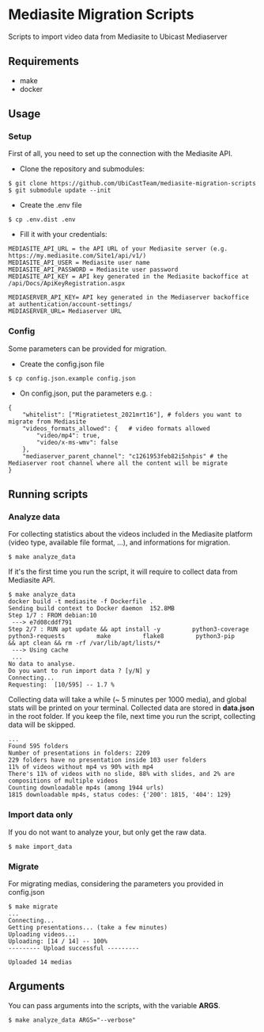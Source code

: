 # Mediasite Migration Scripts

Scripts to import video data from Mediasite to Ubicast Mediaserver

## Requirements

* make
* docker

## Usage

### Setup

First of all, you need to set up the connection with the Mediasite API.

- Clone the repository and submodules:

```
$ git clone https://github.com/UbiCastTeam/mediasite-migration-scripts
$ git submodule update --init
```

- Create the .env file

`$ cp .env.dist .env`

- Fill it with your credentials:

```
MEDIASITE_API_URL = the API URL of your Mediasite server (e.g. https://my.mediasite.com/Site1/api/v1/)
MEDIASITE_API_USER = Mediasite user name
MEDIASITE_API_PASSWORD = Mediasite user password
MEDIASITE_API_KEY = API key generated in the Mediasite backoffice at /api/Docs/ApiKeyRegistration.aspx

MEDIASERVER_API_KEY= API key generated in the Mediaserver backoffice at authentication/account-settings/
MEDIASERVER_URL= Mediaserver URL
```
### Config
Some parameters can be provided for migration.

- Create the config.json file

`$ cp config.json.example config.json`

- On config.json, put the parameters e.g. :

```
{
    "whitelist": ["Migratietest_2021mrt16"], # folders you want to migrate from Mediasite
    "videos_formats_allowed": {   # video formats allowed
        "video/mp4": true,
        "video/x-ms-wmv": false
    },
    "mediaserver_parent_channel": "c1261953feb82i5nhpis" # the Mediaserver root channel where all the content will be migrate
}
```

## Running scripts
### Analyze data
For collecting statistics about the videos included in the  Mediasite platform (video type, available file format, ...), and informations for migration.

`$ make analyze_data`

If it's the first time you run the script, it will require to collect data from Mediasite API.  
```
$ make analyze_data 
docker build -t mediasite -f Dockerfile .
Sending build context to Docker daemon  152.8MB
Step 1/7 : FROM debian:10
 ---> e7d08cddf791
Step 2/7 : RUN apt update && apt install -y         python3-coverage         python3-requests         make         flake8         python3-pip     && apt clean && rm -rf /var/lib/apt/lists/*
 ---> Using cache
 ...
No data to analyse.
Do you want to run import data ? [y/N] y
Connecting...
Requesting:  [10/595] -- 1.7 %

```

Collecting data will take a while (~ 5 minutes per 1000 media), and global stats will be printed on your terminal. Collected data are stored in **data.json** in the root folder. If you keep the file, next time you run the script, collecting data will be skipped.

```
...
Found 595 folders
Number of presentations in folders: 2209
229 folders have no presentation inside 103 user folders
11% of videos without mp4 vs 90% with mp4
There's 11% of videos with no slide, 88% with slides, and 2% are compositions of multiple videos
Counting downloadable mp4s (among 1944 urls)
1815 downloadable mp4s, status codes: {'200': 1815, '404': 129}
```

### Import data only
If you do not want to analyze your, but only get the raw data. 

`$ make import_data`

### Migrate
For migrating medias, considering the parameters you provided in config.json

```
$ make migrate
...
Connecting...
Getting presentations... (take a few minutes)
Uploading videos...
Uploading: [14 / 14] -- 100%                      
--------- Upload successful ---------
 
Uploaded 14 medias

```

## Arguments
You can pass arguments into the scripts, with the variable **ARGS**.

```
$ make analyze_data ARGS="--verbose"
```

 
